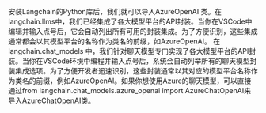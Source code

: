 安装Langchain的Python库后，我们就可以导入AzureOpenAI 类。在langchain.llms中，我们已经集成了各大模型平台的API封装。当你在VSCode中编辑并输入点号后，它会自动列出所有可用的封装集成。为了方便识别，这些集成通常都会以其模型平台的名称作为类名的前缀，如AzureOpenAI。
在 langchain.chat_models 中，我们针对聊天模型专门实现了各大模型平台的API封装。当你在VSCode环境中编程并输入点号后，系统会自动列举所有的聊天模型封装集成选项。为了方便开发者迅速识别，这些封装通常以其对应的模型平台名称作为类名的前缀，例如AzureOpenAI。如果你想使用Azure的聊天模型，可以直接通过from langchain.chat_models.azure_openai import AzureChatOpenAI来导入AzureChatOpenAI类。
